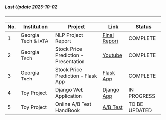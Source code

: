 ##### Last Update 2023-10-02
---
| No. | Institution | Project | Link | Status |
|-----------|-----------|-----------|-----------|-----------|
| 1 | Georgia Tech & IATA | NLP Project Report | [Final Report](https://drive.google.com/file/d/1SXueoSRs_-DWuFOUpSkaAPFTFfsgVhpn/view) | COMPLETE |
| 2 | Georgia Tech | Stock Price Prediction - Presentation | [Youtube](https://youtu.be/suWANYxdGC0) | COMPLETE |
| 3 | Georgia Tech | Stock Price Prediction - Flask App | [Flask App](https://github.com/Hazel-Yeom/Hazel-Public-Portfolio/tree/main/project_stock_prediction_demo) | COMPLETE |
| 4 | Toy Project | Django Web Application |[Django App](https://github.com/Hazel-Yeom/Hazel-Public-Portfolio/tree/main/project_web_application)| IN PROGRESS |
| 5 | Toy Project | Online A/B Test HandBook | [A/B Test](https://github.com/Hazel-Yeom/Hazel-Public-Portfolio/tree/main/project_ab_test) | TO BE UPDATED |
